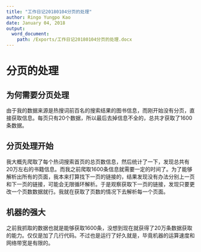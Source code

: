 ```yaml
---
title: "工作日记20180104分页的处理"
author: Ringo Yungpo Kao
date: January 04, 2018
output:
  word_document:
    path: /Exports/工作日记20180104分页的处理.docx
---
```


# 分页的处理

## 为何需要分页处理
由于我的数据来源是热搜词前百名的搜索结果的图书信息，而刚开始没有分页，直接获取信息。每页只有20个数据，所以最后去掉信息不全的，总共才获取了1600条数据。

## 分页处理开始
我大概先爬取了每个热词搜索首页的总页数信息，然后统计了一下，发现总共有20万左右的书籍信息。而我之前爬取1600条信息就需要一定的时间了。为了能够解析出所有的页面，我本来打算找下一页的链接的，结果发现没有办法分别上一页和下一页的链接，可能会无限循环解析。于是观察获取下一页的链接，发现只要更改一个页数数据就行。我就在获取了页数的情况下去解析每一个页面。

## 机器的强大
之前我抓取的数据也就是能够获取1600条，没想到现在就获得了20万条数据获取的能力。仅仅是加了几行代码。不过也是运行了好久就是，毕竟机器的运算速度和网络带宽是有限的。
